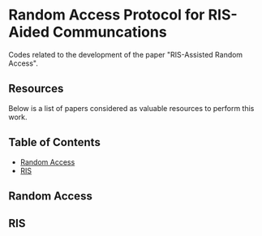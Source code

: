 # Random Access Protocol for RIS-Aided Communcations

Codes related to the development of the paper "RIS-Assisted Random Access".

Resources
---------

Below is a list of papers considered as valuable resources to perform this work.

Table of Contents
-----------------

- [Random Access](#random-access)
- [RIS](#ris)

## Random Access

## RIS


